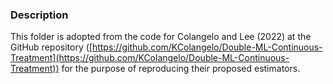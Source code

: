 ### Description

This folder is adopted from the code for Colangelo and Lee (2022) at the GitHub repository ([https://github.com/KColangelo/Double-ML-Continuous-Treatment](https://github.com/KColangelo/Double-ML-Continuous-Treatment)) for the purpose of reproducing their proposed estimators.
